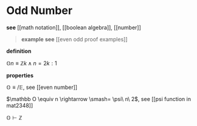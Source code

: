 # Odd Number

**see** [[math notation]], [[boolean algebra]], [[number]]

> **example** **see** [[even odd proof examples]]

**definition**

$\mathbb On \equiv \mathbb Z k \land n = 2k : 1$

**properties**

$\mathbb O \equiv /\mathbb E$, see [[even number]]

$\mathbb O \equiv n \rightarrow \smash= \psi\ n\ 2$, see [[psi function in mat2348]]

$\mathbb O \vdash \mathbb Z$

